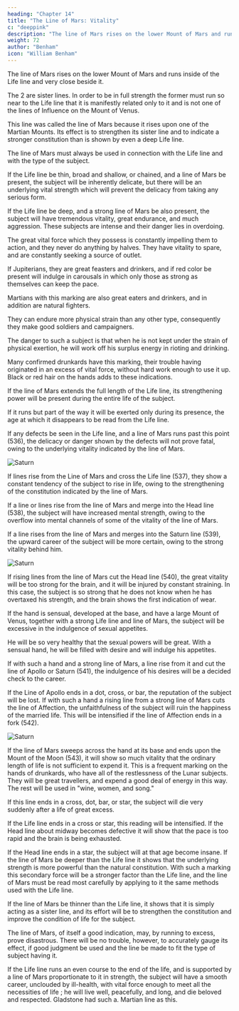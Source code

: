 ```yaml
---
heading: "Chapter 14"
title: "The Line of Mars: Vitality"
c: "deeppink"
description: "The line of Mars rises on the lower Mount of Mars and runs inside of the Life line and very close beside it"
weight: 72
author: "Benham"
icon: "William Benham"
---
```




The line of Mars rises on the lower Mount of Mars and runs inside of the Life line and very close beside it.

The 2 are sister lines. In order to be in full strength the former must run so near to the Life line that it is manifestly related only to it and is not one of the lines of Influence on the Mount of Venus.

This line was called the line of Mars because it rises upon one of the Martian Mounts. Its effect is to strengthen its sister line and to indicate a stronger constitution than is shown by even a deep Life line. 

The line of Mars must always be used in connection with the Life line and with the type of the subject. 

If the Life line be thin, broad and shallow, or chained, and a line of Mars be present, the subject will be inherently delicate, but there will be an underlying vital strength which will prevent the delicacy from taking any serious form. 

If the Life line be deep, and a strong line of Mars be also present, the subject will have tremendous vitality, great endurance, and much aggression. These subjects are intense and their danger lies in overdoing. 

The great vital force which they possess is constantly impelling them to action, and they never do anything by halves. They have vitality to spare, and are constantly seeking a source of outlet.

If Jupiterians, they are great feasters and drinkers, and if red color be present will indulge in carousals in which only those as strong as themselves can keep the pace. 

Martians with this marking are also great eaters and drinkers, and in addition are natural fighters. 

They can endure more physical strain than any other type, consequently they make good soldiers and campaigners. 

The danger to such a subject is that when he is not kept under the strain of physical exertion, he will work off his surplus energy in rioting and drinking. 

Many confirmed drunkards have this marking, their trouble having originated in an excess of vital force, without hard work enough to use it up. Black or red hair on the hands adds to these indications. 

If the line of Mars extends the full length of the Life line, its strengthening power will be present during the entire life of the subject. 

If it runs but part of the way it will be exerted only during its presence, the age at which it disappears to be read from the Life line. 

If any defects be seen in the Life line, and a line of Mars runs past this point (536), the delicacy or danger shown by the defects will not prove fatal, owing to the underlying vitality indicated by the line of Mars. 

![Saturn](/graphics/palm/536.png)


If lines rise from the Line of Mars and cross the Life line (537), they show a constant tendency of the subject to rise in life, owing to the strengthening of the constitution indicated by the line of Mars. 

If a line or lines rise from the line of Mars and merge into the Head line (538), the subject will have increased mental strength, owing to the overflow into mental channels of some of the vitality of the line of Mars. 

If a line rises from the line of Mars and merges into the Saturn line (539), the upward career of the subject will be more certain, owing to the strong vitality behind him.

![Saturn](/graphics/palm/539.png)

If rising lines from the line of Mars cut the Head line (540), the great vitality will be too strong for the brain, and it will be injured by constant straining. In this case, the subject is so strong that he does not know when he has overtaxed his strength, and the brain shows the first indication of wear.

If the hand is sensual, developed at the base, and have a large Mount of Venus, together with a strong Life line and line of Mars, the subject will be excessive in the indulgence of sexual appetites.

He will be so very healthy that the sexual powers will be great. With a sensual hand, he will be filled with desire and will indulge his appetites.

If with such a hand and a strong line of Mars, a line rise from it and cut the line of Apollo or Saturn (541), the indulgence of his desires will be a decided check to the career. 

If the Line of Apollo ends in a dot, cross, or bar, the reputation of the subject will be lost. If with such a hand a rising line from a strong line of Mars cuts the line of Affection, the unfaithfulness of the subject will ruin the happiness of the married life. This will be intensified if the line of Affection ends in a fork (542). 

![Saturn](/graphics/palm/542.png)

If the line of Mars sweeps across the hand at its base and ends upon the Mount of the Moon (543), it will show so much vitality that the ordinary length of life is not sufficient to expend it. This is a frequent marking on the hands of drunkards, who have all of the restlessness of the Lunar subjects. They will be great travellers, and expend a good deal of energy in this way. The rest will be used in "wine, women, and song." 

If this line ends in a cross, dot, bar, or star, the subject will die very suddenly after a life of great excess. 

If the Life line ends in a cross or star, this reading will be intensified. If the Head line about midway becomes defective it will show that the pace is too rapid and the brain is being exhausted. 

If the Head line ends in a star, the subject will at that age become insane. If the line of Mars be deeper than the Life line it shows that the underlying strength is more powerful than the natural constitution. With such a marking this secondary force will be a stronger factor than the Life line, and the line of Mars must be read most carefully by applying to it the same methods used with the Life line. 

If the line of Mars be thinner than the Life line, it shows that it is simply acting as a sister line, and its effort will be to strengthen the constitution and improve the condition of life for the subject. 

The line of Mars, of itself a good indication, may, by running to excess, prove disastrous. There will be no trouble, however, to accurately gauge its effect, if good judgment be used and the line be made to fit the type of subject having it. 

If the Life line runs an even course to the end of the life, and is supported by a line of Mars proportionate to it in strength, the subject will have a smooth career, unclouded by ill-health, with vital force enough to meet all the necessities of life ; he will live well, peacefully, and long, and die beloved and respected. Gladstone had such a. Martian line as this. 
